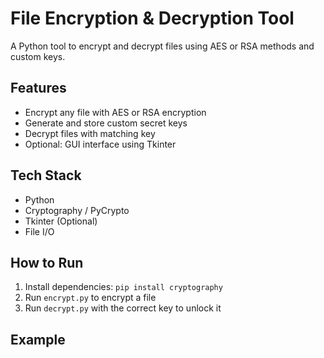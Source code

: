 # File Encryption & Decryption Tool

A Python tool to encrypt and decrypt files using AES or RSA methods and custom keys.

## Features
- Encrypt any file with AES or RSA encryption
- Generate and store custom secret keys
- Decrypt files with matching key
- Optional: GUI interface using Tkinter

## Tech Stack
- Python
- Cryptography / PyCrypto
- Tkinter (Optional)
- File I/O

## How to Run
1. Install dependencies: `pip install cryptography`
2. Run `encrypt.py` to encrypt a file
3. Run `decrypt.py` with the correct key to unlock it

## Example
